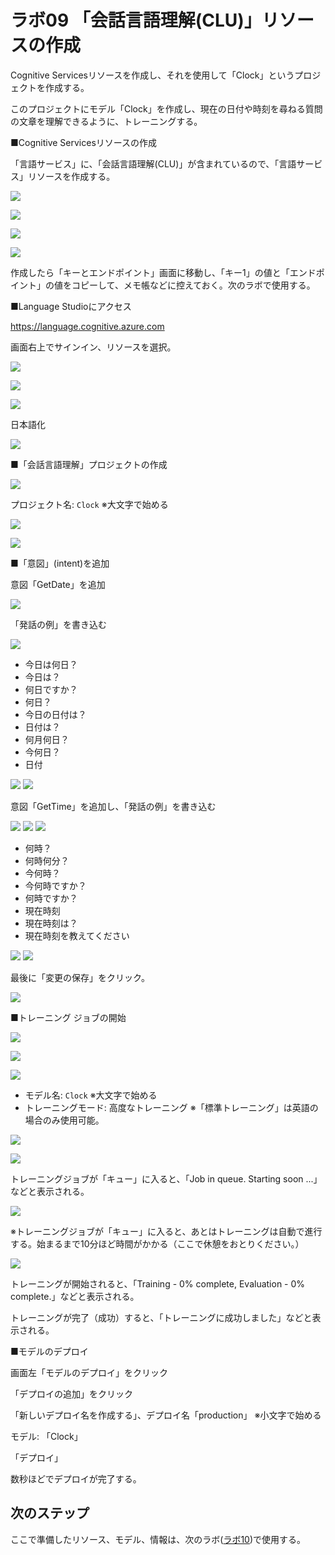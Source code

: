 # ラボ09 「会話言語理解(CLU)」リソースの作成

Cognitive Servicesリソースを作成し、それを使用して「Clock」というプロジェクトを作成する。

このプロジェクトにモデル「Clock」を作成し、現在の日付や時刻を尋ねる質問の文章を理解できるように、トレーニングする。

■Cognitive Servicesリソースの作成

「言語サービス」に、「会話言語理解(CLU)」が含まれているので、「言語サービス」リソースを作成する。

![](images/ss-2023-06-06-14-38-48.png)

![](images/ss-2023-06-06-14-39-56.png)

![](images/ss-2023-06-06-14-40-50.png)

![](images/ss-2023-06-06-14-41-10.png)

作成したら「キーとエンドポイント」画面に移動し、「キー1」の値と「エンドポイント」の値をコピーして、メモ帳などに控えておく。次のラボで使用する。

■Language Studioにアクセス

https://language.cognitive.azure.com

画面右上でサインイン、リソースを選択。

![](images/ss-2023-06-06-14-42-41.png)

![](images/ss-2023-06-06-14-43-22.png)

![](images/ss-2023-06-06-14-44-03.png)

日本語化

![](images/ss-2023-06-06-14-45-01.png)

■「会話言語理解」プロジェクトの作成

![](images/ss-2023-06-06-14-45-28.png)

プロジェクト名: `Clock` ※大文字で始める

![](images/ss-2023-06-06-14-49-11.png)

![](images/ss-2023-06-06-14-49-39.png)

■「意図」(intent)を追加

<!--
参考: https://learn.microsoft.com/ja-jp/azure/cognitive-services/language-service/conversational-language-understanding/how-to/build-schema#add-intents
-->

意図「GetDate」を追加

![](images/ss-2023-06-06-14-50-35.png)

「発話の例」を書き込む

![](images/ss-2023-06-06-14-51-17.png)


- 今日は何日？
- 今日は？
- 何日ですか？
- 何日？
- 今日の日付は？
- 日付は？
- 何月何日？
- 今何日？
- 日付

![](images/ss-2023-06-06-14-54-21.png)
![](images/ss-2023-06-06-14-56-03.png)


意図「GetTime」を追加し、「発話の例」を書き込む

![](images/ss-2023-06-06-14-57-27.png)
![](images/ss-2023-06-06-14-57-55.png)
![](images/ss-2023-06-06-14-58-49.png)

- 何時？
- 何時何分？
- 今何時？
- 今何時ですか？
- 何時ですか？
- 現在時刻
- 現在時刻は？
- 現在時刻を教えてください

![](images/ss-2023-06-06-15-00-03.png)
![](images/ss-2023-06-06-15-00-19.png)

最後に「変更の保存」をクリック。

![](images/ss-2023-06-06-15-00-35.png)

■トレーニング ジョブの開始

<!--
参考: https://learn.microsoft.com/ja-jp/azure/cognitive-services/language-service/conversational-language-understanding/how-to/train-model?tabs=language-studio#training-modes
-->

![](images/ss-2023-06-06-15-01-53.png)

![](images/ss-2023-06-06-15-02-09.png)

![](images/ss-2023-06-06-15-02-27.png)

- モデル名: `Clock` ※大文字で始める
- トレーニングモード: 高度なトレーニング ※「標準トレーニング」は英語の場合のみ使用可能。

![](images/ss-2023-06-06-15-03-12.png)

![](images/ss-2023-06-06-15-04-11.png)

トレーニングジョブが「キュー」に入ると、「Job in queue. Starting soon ...」 などと表示される。

![](images/ss-2023-06-06-15-04-28.png)

※トレーニングジョブが「キュー」に入ると、あとはトレーニングは自動で進行する。始まるまで10分ほど時間がかかる（ここで休憩をおとりください。）

![](images/ss-2023-06-06-15-13-09.png)

<!-- 15:04 start -->

トレーニングが開始されると、「Training - 0% complete, Evaluation - 0% complete.」などと表示される。

トレーニングが完了（成功）すると、「トレーニングに成功しました」などと表示される。

■モデルのデプロイ

画面左「モデルのデプロイ」をクリック

「デプロイの追加」をクリック

「新しいデプロイ名を作成する」、デプロイ名「production」 ※小文字で始める

モデル: 「Clock」

「デプロイ」

数秒ほどでデプロイが完了する。

<!--
■モデルのエンドポイントとキーの取得

一覧で「production」を選択し、「予測URLの取得」をクリック。「予測URL」が表示される。

例:
```
https://eastusclu9283742.cognitiveservices.azure.com/language/:analyze-conversations?api-version=2022-10-01-preview
```

この文字列も、メモ帳などにコピーする。末尾の部分を削除し、`.cognitiveservices.azure.com/`で終わるようにする。

例:
```
https://eastusclu9283742.cognitiveservices.azure.com/
```

この「予測URL」も、メモ帳などに控えておく。次のラボで使用する。

※メモ帳には「言語サービス」の「キー」と、「モデル」の「予測URL」の2つの情報が記録されている。
-->

## 次のステップ

ここで準備したリソース、モデル、情報は、次のラボ([ラボ10](lab10.md))で使用する。